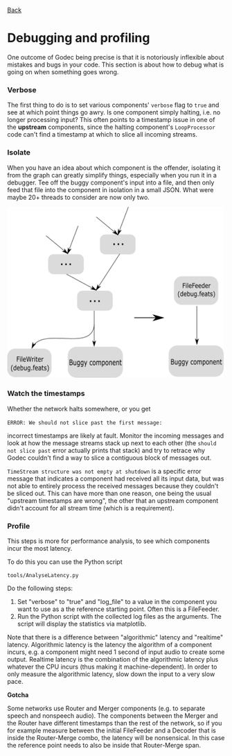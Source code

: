 [Back](../README.md)  

Debugging and profiling
===

One outcome of Godec being precise is that it is notoriously inflexible about mistakes and bugs in your code. This section is about how to debug what is going on when something goes wrong.

### Verbose

The first thing to do is to set various components' `verbose` flag to `true` and see at which point things go awry. Is one component simply halting, i.e. no longer processing input? This often points to a timestamp issue in one of the **upstream** components, since the halting component's `LoopProcessor` code can't find a timestamp at which to slice all incoming streams.

### Isolate

When you have an idea about which component is the offender, isolating it from the graph can greatly simplify things, especially when you run it in a debugger. Tee off the buggy component's input into a file, and then only feed that file into the component in isolation in a small JSON. What were maybe 20+ threads to consider are now only two.

<img src="debug_graph.png" width="500"/>

### Watch the timestamps

Whether the network halts somewhere, or you get 

`ERROR: We should not slice past the first message:`

incorrect timestamps are likely at fault. Monitor the incoming messages and look at how the message streams stack up next to each other (the `should not slice past` error actually prints that stack) and try to retrace why Godec couldn't find a way to slice a contiguous block of messages out.

`TimeStream structure was not empty at shutdown` is a specific error message that indicates a component had received all its input data, but was not able to entirely process the received messages because they couldn't be sliced out. This can have more than one reason, one being the usual "upstream timestamps are wrong", the other that an upstream component didn't account for all stream time (which is a requirement).

### Profile

This steps is more for performance analysis, to see which components incur the most latency.

To do this you can use the Python script

    tools/AnalyseLatency.py

Do the following steps:

1. Set "verbose" to "true" and "log_file" to a value in the component you want to use as a the reference starting point. Often this is a FileFeeder.
2. Run the Python script with the collected log files as the arguments. The script will display the statistics via matplotlib.

Note that there is a difference between "algorithmic" latency and "realtime" latency. Algorithmic latency is the latency the algorithm of a component incurs, e.g. a component might need 1 second of input audio to create some output. Realtime latency is the combination of the algorithmic latency plus whatever the CPU incurs (thus making it machine-dependent). In order to only measure the algorithmic latency, slow down the input to a very slow pace.

**Gotcha**

Some networks use Router and Merger components (e.g. to separate speech and nonspeech audio). The components between the Merger and the Router have different timestamps than the rest of the network, so if you for example measure between the initial FileFeeder and a Decoder that is inside the Router-Merge combo, the latency will be nonsensical. In this case  the reference point needs to also be inside that Router-Merge span.

